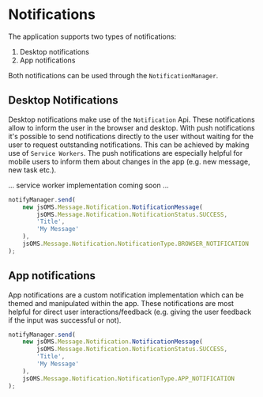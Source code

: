# Notifications

The application supports two types of notifications:

1. Desktop notifications
2. App notifications

Both notifications can be used through the `NotificationManager`.

## Desktop Notifications

Desktop notifications make use of the `Notification` Api. These notifications allow to inform the user in the browser and desktop. With push notifications it's possible to send notifications directly to the user without waiting for the user to request outstanding notifications. This can be achieved by making use of `Service Workers`. The push notifications are especially helpful for mobile users to inform them about changes in the app (e.g. new message, new task etc.).

... service worker implementation coming soon ...

```js
notifyManager.send(
    new jsOMS.Message.Notification.NotificationMessage(
        jsOMS.Message.Notification.NotificationStatus.SUCCESS,
        'Title',
        'My Message'
    ),
    jsOMS.Message.Notification.NotificationType.BROWSER_NOTIFICATION
);
```

## App notifications

App notifications are a custom notification implementation which can be themed and manipulated within the app. These notifications are most helpful for direct user interactions/feedback (e.g. giving the user feedback if the input was successful or not).

```js
notifyManager.send(
    new jsOMS.Message.Notification.NotificationMessage(
        jsOMS.Message.Notification.NotificationStatus.SUCCESS,
        'Title',
        'My Message'
    ),
    jsOMS.Message.Notification.NotificationType.APP_NOTIFICATION
);
```